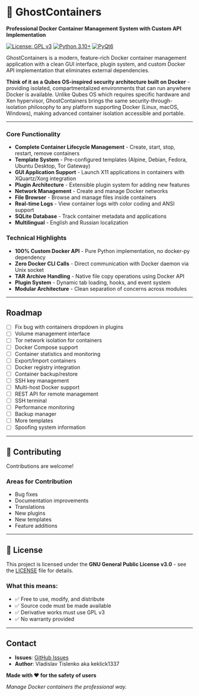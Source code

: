 # 🐳 GhostContainers

**Professional Docker Container Management System with Custom API Implementation**

[![License: GPL v3](https://img.shields.io/badge/License-GPLv3-blue.svg)](LICENSE)
[![Python 3.10+](https://img.shields.io/badge/python-3.10+-blue.svg)](https://www.python.org/downloads/)
[![PyQt6](https://img.shields.io/badge/GUI-PyQt6-green.svg)](https://www.riverbankcomputing.com/software/pyqt/)

GhostContainers is a modern, feature-rich Docker container management application with a clean GUI interface, plugin system, and custom Docker API implementation that eliminates external dependencies.

**Think of it as a Qubes OS-inspired security architecture built on Docker** - providing isolated, compartmentalized environments that can run anywhere Docker is available. Unlike Qubes OS which requires specific hardware and Xen hypervisor, GhostContainers brings the same security-through-isolation philosophy to any platform supporting Docker (Linux, macOS, Windows), making advanced container isolation accessible and portable.

---

### Core Functionality
- **Complete Container Lifecycle Management** - Create, start, stop, restart, remove containers
- **Template System** - Pre-configured templates (Alpine, Debian, Fedora, Ubuntu Desktop, Tor Gateway)
- **GUI Application Support** - Launch X11 applications in containers with XQuartz/Xorg integration
- **Plugin Architecture** - Extensible plugin system for adding new features
- **Network Management** - Create and manage Docker networks
- **File Browser** - Browse and manage files inside containers
- **Real-time Logs** - View container logs with color coding and ANSI support
- **SQLite Database** - Track container metadata and applications
- **Multilingual** - English and Russian localization

### Technical Highlights
- **100% Custom Docker API** - Pure Python implementation, no docker-py dependency
- **Zero Docker CLI Calls** - Direct communication with Docker daemon via Unix socket
- **TAR Archive Handling** - Native file copy operations using Docker API
- **Plugin System** - Dynamic tab loading, hooks, and event system
- **Modular Architecture** - Clean separation of concerns across modules

---

## Roadmap

- [ ] Fix bug with containers dropdown in plugins
- [ ] Volume management interface
- [ ] Tor network isolation for containers
- [ ] Docker Compose support
- [ ] Container statistics and monitoring
- [ ] Export/Import containers
- [ ] Docker registry integration
- [ ] Container backup/restore
- [ ] SSH key management
- [ ] Multi-host Docker support
- [ ] REST API for remote management
- [ ] SSH terminal
- [ ] Performance monitoring
- [ ] Backup manager
- [ ] More templates
- [ ] Spoofing system information

---

## 🤝 Contributing

Contributions are welcome!

### Areas for Contribution

- Bug fixes
- Documentation improvements
- Translations
- New plugins
- New templates
- Feature additions

---

## 📄 License

This project is licensed under the **GNU General Public License v3.0** - see the [LICENSE](LICENSE) file for details.

### What this means:
- ✅ Free to use, modify, and distribute
- ✅ Source code must be made available
- ✅ Derivative works must use GPL v3
- ✅ No warranty provided

---

## Contact

- **Issues**: [GitHub Issues](https://github.com/keklick1337/GhostContainers/issues)
- **Author**: Vladislav Tislenko aka keklick1337

**Made with ❤️ for the safety of users**

*Manage Docker containers the professional way.*

